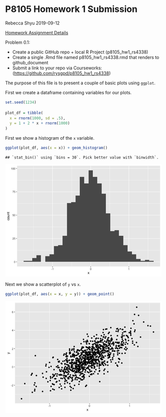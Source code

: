 P8105 Homework 1 Submission
================
Rebecca Shyu
2019-09-12

[Homework Assignment Details](https://p8105.com/homework_1.html)

Problem 0.1:

- Create a public GitHub repo + local R Project (p8105_hw1_rs4338)
- Create a single .Rmd file named p8105_hw1_rs4338.rmd that renders to
  github_document
- Submit a link to your repo via Courseworks:
  (<https://github.com/rysgpd/p8105_hw1_rs4338>)

The purpose of this file is to present a couple of basic plots using
`ggplot`.

First we create a dataframe containing variables for our plots.

``` r
set.seed(1234)

plot_df = tibble(
  x = rnorm(1000, sd = .5),
  y = 1 + 2 * x + rnorm(1000)
)
```

First we show a histogram of the `x` variable.

``` r
ggplot(plot_df, aes(x = x)) + geom_histogram()
```

    ## `stat_bin()` using `bins = 30`. Pick better value with `binwidth`.

![](p8105_hw1_rs4338_files/figure-gfm/x_hist-1.png)<!-- -->

Next we show a scatterplot of `y` vs `x`.

``` r
ggplot(plot_df, aes(x = x, y = y)) + geom_point()
```

![](p8105_hw1_rs4338_files/figure-gfm/yx_scatter-1.png)<!-- -->
